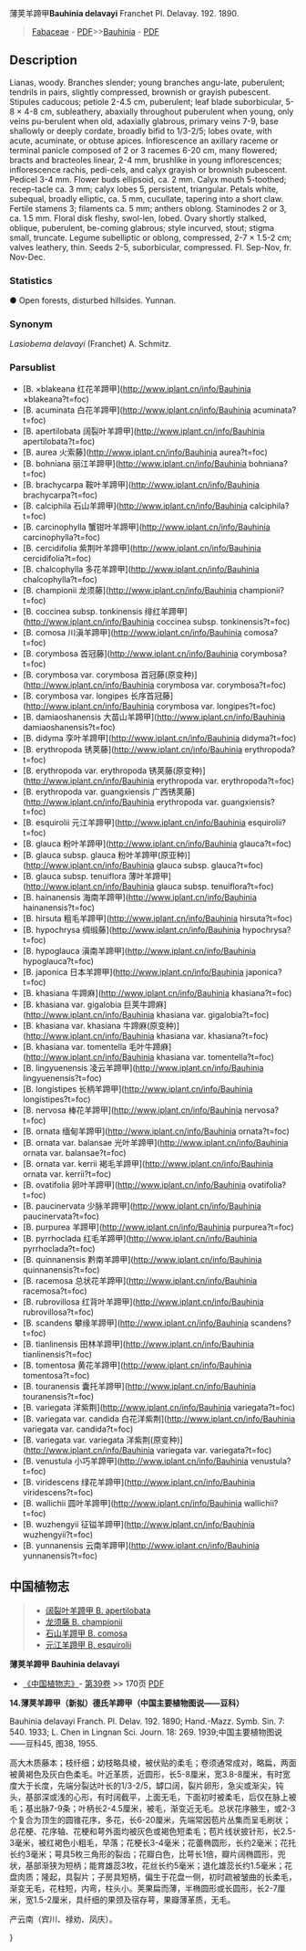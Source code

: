 薄荚羊蹄甲**Bauhinia delavayi** Franchet Pl. Delavay. 192. 1890.

> [Fabaceae](http://www.iplant.cn/info/Fabaceae?t=foc) - [PDF](http://www.iplant.cn/foc/pdf/Fabaceae.pdf)>>[Bauhinia](http://www.iplant.cn/info/Bauhinia?t=foc) - [PDF](http://www.iplant.cn/foc/pdf/Bauhinia.pdf)

## Description

Lianas, woody. Branches slender; young branches angu-late, puberulent; tendrils in pairs, slightly compressed, brownish or grayish pubescent. Stipules caducous; petiole 2-4.5 cm, puberulent; leaf blade suborbicular, 5-8 × 4-8 cm, subleathery, abaxially throughout puberulent when young, only veins pu-berulent when old, adaxially glabrous, primary veins 7-9, base shallowly or deeply cordate, broadly bifid to 1/3-2/5; lobes ovate, with acute, acuminate, or obtuse apices. Inflorescence an axillary raceme or terminal panicle composed of 2 or 3 racemes 6-20 cm, many flowered; bracts and bracteoles linear, 2-4 mm, brushlike in young inflorescences; inflorescence rachis, pedi-cels, and calyx grayish or brownish pubescent. Pedicel 3-4 mm. Flower buds ellipsoid, ca. 2 mm. Calyx mouth 5-toothed; recep-tacle ca. 3 mm; calyx lobes 5, persistent, triangular. Petals white, subequal, broadly elliptic, ca. 5 mm, cucullate, tapering into a short claw. Fertile stamens 3; filaments ca. 5 mm; anthers oblong. Staminodes 2 or 3, ca. 1.5 mm. Floral disk fleshy, swol-len, lobed. Ovary shortly stalked, oblique, puberulent, be-coming glabrous; style incurved, stout; stigma small, truncate. Legume subelliptic or oblong, compressed, 2-7 × 1.5-2 cm; valves leathery, thin. Seeds 2-5, suborbicular, compressed. Fl. Sep-Nov, fr. Nov-Dec.

### Statistics
● Open forests, disturbed hillsides. Yunnan.

### Synonym
*Lasiobema delavayi* (Franchet) A. Schmitz.

### Parsublist

* [B.  ×blakeana  红花羊蹄甲](http://www.iplant.cn/info/Bauhinia ×blakeana?t=foc)
* [B.  acuminata  白花羊蹄甲](http://www.iplant.cn/info/Bauhinia acuminata?t=foc)
* [B.  apertilobata  阔裂叶羊蹄甲](http://www.iplant.cn/info/Bauhinia apertilobata?t=foc)
* [B.  aurea  火索藤](http://www.iplant.cn/info/Bauhinia aurea?t=foc)
* [B.  bohniana  丽江羊蹄甲](http://www.iplant.cn/info/Bauhinia bohniana?t=foc)
* [B.  brachycarpa  鞍叶羊蹄甲](http://www.iplant.cn/info/Bauhinia brachycarpa?t=foc)
* [B.  calciphila  石山羊蹄甲](http://www.iplant.cn/info/Bauhinia calciphila?t=foc)
* [B.  carcinophylla  蟹钳叶羊蹄甲](http://www.iplant.cn/info/Bauhinia carcinophylla?t=foc)
* [B.  cercidifolia  紫荆叶羊蹄甲](http://www.iplant.cn/info/Bauhinia cercidifolia?t=foc)
* [B.  chalcophylla  多花羊蹄甲](http://www.iplant.cn/info/Bauhinia chalcophylla?t=foc)
* [B.  championii  龙须藤](http://www.iplant.cn/info/Bauhinia championii?t=foc)
* [B.  coccinea subsp. tonkinensis  绯红羊蹄甲](http://www.iplant.cn/info/Bauhinia coccinea subsp. tonkinensis?t=foc)
* [B.  comosa  川滇羊蹄甲](http://www.iplant.cn/info/Bauhinia comosa?t=foc)
* [B.  corymbosa  首冠藤](http://www.iplant.cn/info/Bauhinia corymbosa?t=foc)
* [B.  corymbosa var. corymbosa  首冠藤(原变种)](http://www.iplant.cn/info/Bauhinia corymbosa var. corymbosa?t=foc)
* [B.  corymbosa var. longipes  长序首冠藤](http://www.iplant.cn/info/Bauhinia corymbosa var. longipes?t=foc)
* [B.  damiaoshanensis  大苗山羊蹄甲](http://www.iplant.cn/info/Bauhinia damiaoshanensis?t=foc)
* [B.  didyma  孪叶羊蹄甲](http://www.iplant.cn/info/Bauhinia didyma?t=foc)
* [B.  erythropoda  锈荚藤](http://www.iplant.cn/info/Bauhinia erythropoda?t=foc)
* [B.  erythropoda var. erythropoda  锈荚藤(原变种)](http://www.iplant.cn/info/Bauhinia erythropoda var. erythropoda?t=foc)
* [B.  erythropoda var. guangxiensis  广西锈荚藤](http://www.iplant.cn/info/Bauhinia erythropoda var. guangxiensis?t=foc)
* [B.  esquirolii  元江羊蹄甲](http://www.iplant.cn/info/Bauhinia esquirolii?t=foc)
* [B.  glauca  粉叶羊蹄甲](http://www.iplant.cn/info/Bauhinia glauca?t=foc)
* [B.  glauca subsp. glauca  粉叶羊蹄甲(原亚种)](http://www.iplant.cn/info/Bauhinia glauca subsp. glauca?t=foc)
* [B.  glauca subsp. tenuiflora  薄叶羊蹄甲](http://www.iplant.cn/info/Bauhinia glauca subsp. tenuiflora?t=foc)
* [B.  hainanensis  海南羊蹄甲](http://www.iplant.cn/info/Bauhinia hainanensis?t=foc)
* [B.  hirsuta  粗毛羊蹄甲](http://www.iplant.cn/info/Bauhinia hirsuta?t=foc)
* [B.  hypochrysa  绸缎藤](http://www.iplant.cn/info/Bauhinia hypochrysa?t=foc)
* [B.  hypoglauca  滇南羊蹄甲](http://www.iplant.cn/info/Bauhinia hypoglauca?t=foc)
* [B.  japonica  日本羊蹄甲](http://www.iplant.cn/info/Bauhinia japonica?t=foc)
* [B.  khasiana  牛蹄麻](http://www.iplant.cn/info/Bauhinia khasiana?t=foc)
* [B.  khasiana var. gigalobia  巨荚牛蹄麻](http://www.iplant.cn/info/Bauhinia khasiana var. gigalobia?t=foc)
* [B.  khasiana var. khasiana  牛蹄麻(原变种)](http://www.iplant.cn/info/Bauhinia khasiana var. khasiana?t=foc)
* [B.  khasiana var. tomentella  毛叶牛蹄麻](http://www.iplant.cn/info/Bauhinia khasiana var. tomentella?t=foc)
* [B.  lingyuenensis  凌云羊蹄甲](http://www.iplant.cn/info/Bauhinia lingyuenensis?t=foc)
* [B.  longistipes  长柄羊蹄甲](http://www.iplant.cn/info/Bauhinia longistipes?t=foc)
* [B.  nervosa  棒花羊蹄甲](http://www.iplant.cn/info/Bauhinia nervosa?t=foc)
* [B.  ornata  缅甸羊蹄甲](http://www.iplant.cn/info/Bauhinia ornata?t=foc)
* [B.  ornata var. balansae  光叶羊蹄甲](http://www.iplant.cn/info/Bauhinia ornata var. balansae?t=foc)
* [B.  ornata var. kerrii  褐毛羊蹄甲](http://www.iplant.cn/info/Bauhinia ornata var. kerrii?t=foc)
* [B.  ovatifolia  卵叶羊蹄甲](http://www.iplant.cn/info/Bauhinia ovatifolia?t=foc)
* [B.  paucinervata  少脉羊蹄甲](http://www.iplant.cn/info/Bauhinia paucinervata?t=foc)
* [B.  purpurea  羊蹄甲](http://www.iplant.cn/info/Bauhinia purpurea?t=foc)
* [B.  pyrrhoclada  红毛羊蹄甲](http://www.iplant.cn/info/Bauhinia pyrrhoclada?t=foc)
* [B.  quinnanensis  黔南羊蹄甲](http://www.iplant.cn/info/Bauhinia quinnanensis?t=foc)
* [B.  racemosa  总状花羊蹄甲](http://www.iplant.cn/info/Bauhinia racemosa?t=foc)
* [B.  rubrovillosa  红背叶羊蹄甲](http://www.iplant.cn/info/Bauhinia rubrovillosa?t=foc)
* [B.  scandens  攀缘羊蹄甲](http://www.iplant.cn/info/Bauhinia scandens?t=foc)
* [B.  tianlinensis  田林羊蹄甲](http://www.iplant.cn/info/Bauhinia tianlinensis?t=foc)
* [B.  tomentosa  黄花羊蹄甲](http://www.iplant.cn/info/Bauhinia tomentosa?t=foc)
* [B.  touranensis  囊托羊蹄甲](http://www.iplant.cn/info/Bauhinia touranensis?t=foc)
* [B.  variegata  洋紫荆](http://www.iplant.cn/info/Bauhinia variegata?t=foc)
* [B.  variegata var. candida  白花洋紫荆](http://www.iplant.cn/info/Bauhinia variegata var. candida?t=foc)
* [B.  variegata var. variegata  洋紫荆(原变种)](http://www.iplant.cn/info/Bauhinia variegata var. variegata?t=foc)
* [B.  venustula  小巧羊蹄甲](http://www.iplant.cn/info/Bauhinia venustula?t=foc)
* [B.  viridescens  绿花羊蹄甲](http://www.iplant.cn/info/Bauhinia viridescens?t=foc)
* [B.  wallichii  圆叶羊蹄甲](http://www.iplant.cn/info/Bauhinia wallichii?t=foc)
* [B.  wuzhengyii  征镒羊蹄甲](http://www.iplant.cn/info/Bauhinia wuzhengyii?t=foc)
* [B.  yunnanensis  云南羊蹄甲](http://www.iplant.cn/info/Bauhinia yunnanensis?t=foc)


## 中国植物志

> * [阔裂叶羊蹄甲  B.  apertilobata](Bauhinia-apertilobata-阔裂叶羊蹄甲.md)
> * [龙须藤  B.  championii](Bauhinia-championii-龙须藤.md)
> * [石山羊蹄甲  B.  comosa](Bauhinia-comosa-川滇羊蹄甲.md)
> * [元江羊蹄甲  B.  esquirolii](Bauhinia-esquirolii-元江羊蹄甲.md)


**薄荚羊蹄甲 Bauhinia delavayi**

* [《中国植物志》](http://www.iplant.cn/frps)- [第39卷](http://www.iplant.cn/frps/vol/39) >> 170页 [PDF](http://www.iplant.cn/frps/pdf/39/170.PDF)


**14.薄荚羊蹄甲（新拟）德氏羊蹄甲（中国主要植物图说——豆科）**

Bauhinia delavayi Franch. Pl. Delav. 192. 1890; Hand.-Mazz. Symb. Sin. 7: 540. 1933; L. Chen in Lingnan Sci. Journ. 18: 269. 1939;中国主要植物图说——豆科45, 图38, 1955.

高大木质藤本；枝纤细；幼枝略具棱，被伏贴的柔毛；卷须通常成对，略扁，两面被黄褐色及灰白色柔毛。叶近革质，近圆形，长5-8厘米，宽3.8-8厘米，有时宽度大于长度，先端分裂达叶长的1/3-2/5，罅口阔，裂片卵形，急尖或渐尖，钝头，基部深或浅的心形，有时阔截平，上面无毛，下面初时被柔毛，后仅在脉上被毛；基出脉7-9条；叶柄长2-4.5厘米，被毛，渐变近无毛。总状花序腋生，或2-3个复合为顶生的圆锥花序，多花，长6-20厘米，先端常因苞片丛集而呈毛刷状；总花梗、花序轴、花梗和萼外面均被灰色或褐色短柔毛；苞片线状披针形，长2.5-3毫米，被红褐色小粗毛，早落；花梗长3-4毫米；花蕾椭圆形，长约2毫米；花托长约3毫米；萼具5枚三角形的裂齿；花瓣白色，比萼长1倍，瓣片阔椭圆形，兜状，基部渐狭为短柄；能育雄蕊3枚，花丝长约5毫米；退化雄蕊长约1.5毫米；花盘肉质；隆起，具裂片；子房具短柄，偏生于花盘一侧，初时疏被皱曲的长柔毛，渐变无毛，花柱短，内弯，柱头小。荚果扁而薄，半椭圆形或长圆形，长2-7厘米，宽1.5-2厘米，具纤细的果颈及宿存萼，果瓣薄革质，无毛。

产云南（宾川、禄劝、凤庆）。

}